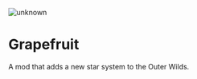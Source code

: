 ![unknown](https://user-images.githubusercontent.com/94857119/158070121-060786c1-df14-4116-93e5-b983dce905ea.png)
# Grapefruit
A mod that adds a new star system to the Outer Wilds.
